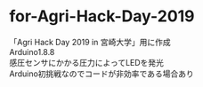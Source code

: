 # for-Agri-Hack-Day-2019
「Agri Hack Day 2019 in 宮崎大学」用に作成  
Arduino1.8.8  
感圧センサにかかる圧力によってLEDを発光  
Arduino初挑戦なのでコードが非効率である場合あり  
